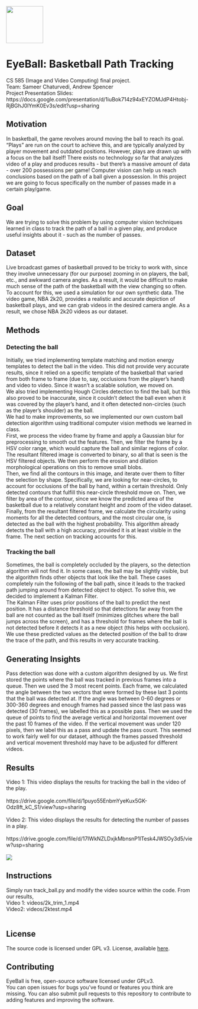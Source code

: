 <img src="EyeBall.png" width="100" height="100">
<h1>EyeBall: Basketball Path Tracking</h1>
<p>
CS 585 (Image and Video Computing) final project.  <br>
Team: Sameer Chaturvedi, Andrew Spencer <br>
Project Presentation Slides: https://docs.google.com/presentation/d/1iuBok714z94xEYZOMJdP4Htobj-RjBGhJ0lYmK0Ev3s/edit?usp=sharing  <br>
</p>

<div class="main-body">
<h2> Motivation </h2>
<p>
In basketball, the game revolves around moving the ball to reach its goal. “Plays” are run on the court to achieve this, and are typically analyzed by player movement and outdated positions. However, plays are drawn up with a focus on the ball itself! There exists no technology so far that analyzes video of a play and produces results - but there’s a massive amount of data - over 200 possessions per game! Computer vision can help us reach conclusions based on the path of a ball given a possession. In this project we are going to focus specifically on the number of passes made in a certain play/game.

</p>


<h2> Goal </h2>
<p>
We are trying to solve this problem by using computer vision techniques learned in class to track the path of a ball in a given play, and produce useful insights about it - such as the number of passes.
 <br>
</p>

<h2> Dataset </h2>
<p>

Live broadcast games of basketball proved to be tricky to work with, since they involve unnecessary (for our purpose) zooming in on players, the ball, etc., and awkward camera angles. As a result, it would be difficult to make much sense of the path of the basketball with the view changing so often.<br>
To account for this, we used a simulation for our own synthetic data. The video game, NBA 2k20, provides a realistic and accurate depiction of basketball plays, and we can grab videos in the desired camera angle. As a result, we chose NBA 2k20 videos as our dataset. <br>

</p>

<h2> Methods </h2>
<p>
<h3> Detecting the ball </h3>
<p>
 Initially, we tried implementing template matching and motion energy templates to detect the ball in the video. This did not provide very accurate results, since it relied on a specific template of the basketball that varied from both frame to frame (due to, say, occlusions from the player’s hand) and video to video. Since it wasn’t a scalable solution, we moved on. <br>
We also tried implementing Hough Circles detection to find the ball, but this also proved to be inaccurate, since it couldn’t detect the ball even when it was covered by the player’s hand, and it often detected non-circles (such as the player’s shoulder) as the ball. <br>
We had to make improvements, so we implemented our own custom ball detection algorithm using traditional computer vision methods we learned in class. <br>
First, we process the video frame by frame and apply a Gaussian blur for preprocessing to smooth out the features. Then, we filter the frame by a HSV color range, which would capture the ball and similar regions of color. The resultant filtered image is converted to binary, so all that is seen is the HSV filtered objects. We then perform the erosion and dilation morphological operations on this to remove small blobs. <br>
Then, we find all the contours in this image, and iterate over them to filter the selection by shape. Specifically, we are looking for near-circles, to account for occlusions of the ball by hand, within a certain threshold. Only detected contours that fulfill this near-circle threshold move on. Then, we filter by area of the contour, since we know the predicted area of the basketball due to a relatively constant height and zoom of the video dataset. <br>
Finally, from the resultant filtered frame, we calculate the circularity using moments for all the detected contours, and the most circular one, is detected as the ball with the highest probability. This algorithm already detects the ball with a high accuracy, provided it is at least visible in the frame. The next section on tracking accounts for this.<br>
</p>
<h3>Tracking the ball</h3>
<p>
Sometimes, the ball is completely occluded by the players, so the detection algorithm will not find it. In some cases, the ball may be slightly visible, but the algorithm finds other objects that look like the ball. These cases completely ruin the following of the ball path, since it leads to the tracked path jumping around from detected object to object. To solve this, we decided to implement a Kalman Filter. <br>
The Kalman Filter uses prior positions of the ball to predict the next position. It has a distance threshold so that detections far away from the ball are not counted as the ball itself (minimizes glitches where the ball jumps across the screen), and has a threshold for frames where the ball is not detected before it detects it as a new object (this helps with occlusion). <br>
We use these predicted values as the detected position of the ball to draw the trace of the path, and this results in very accurate tracking. <br>

</p>
</p>
<h2>Generating Insights</h2>
<p>
Pass detection was done with a custom algorithm designed by us. We first stored the points where the ball was tracked in previous frames into a queue. Then we used the 3 most recent points. Each frame, we calculated the angle between the two vectors that were formed by these last 3 points that the ball was detected at. If the angle was between 0-60 degrees or 300-360 degrees and enough frames had passed since the last pass was detected (30 frames), we labelled this as a possible pass. Then we used the queue of points to find the average vertical and horizontal movement over the past 10 frames of the video. If the vertical movement was under 120 pixels, then we label this as a pass and update the pass count. This seemed to work fairly well for our dataset, although the frames passed threshold and vertical movement threshold may have to be adjusted for different videos.
</p>

<h2> Results</h2>
<p>
Video 1: This video displays the results for tracking the ball in the video of the play.<br><br>
https://drive.google.com/file/d/1puyo55EnbmYyeKux5GK-Odz8ft_kC_S1/view?usp=sharing
<br><br>
Video 2: This video displays the results for detecting the number of passes in a play.<br><br>
https://drive.google.com/file/d/17IWkNZLDxjkMbnsnP1lTesk4JWSOy3d5/view?usp=sharing
<br><br>
<img src="confusionmatrix.PNG">
</p>

<h2> Instructions</h2>
<p>
Simply run track_ball.py and modify the video source within the code. From our results, <br>
Video 1: videos/2k_trim_1.mp4 <br>
Video2: videos/2ktest.mp4<br><br>
 
 <h2> License </h2>
 <p>
 The source code is licensed under GPL v3. License, available <a href="https://github.com/samc24/EyeBall/blob/master/LICENSE">here</a>. 
<h2> Contributing </h2>
EyeBall is free, open-source software licensed under GPLv3.<br>
You can open issues for bugs you've found or features you think are missing. You can also submit pull requests to this repository to contribute to adding features and improving the software. 
